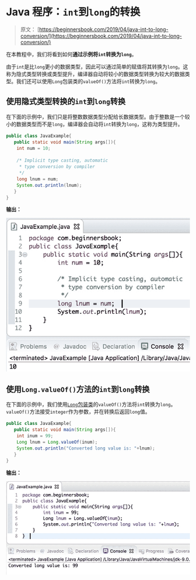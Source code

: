 # Java 程序：`int`到`long`的转换

> 原文： [https://beginnersbook.com/2019/04/java-int-to-long-conversion/](https://beginnersbook.com/2019/04/java-int-to-long-conversion/)

在本教程中，我们将看到如何**通过示例将`int`转换为`long`**。

由于`int`是比`long`更小的数据类型，因此可以通过简单的赋值将其转换为`long`。这称为隐式类型转换或类型提升，编译器自动将较小的数据类型转换为较大的数据类型。我们还可以使用`Long`包装类的`valueOf()`方法将`int`转换为`long`。

## 使用隐式类型转换的`int`到`long`转换

在下面的示例中，我们只是将整数数据类型分配给长数据类型。由于整数是一个较小的数据类型而不是`long`，编译器会自动将`int`转换为`long`，这称为类型提升。

```java
public class JavaExample{  
   public static void main(String args[]){  
	int num = 10;  

	/* Implicit type casting, automatic
	 * type conversion by compiler
	 */
	long lnum = num;  
	System.out.println(lnum);  
   }
}
```

**输出：**

![Java int to long conversion](img/e992b69273a6e358094a1ff24745a037.jpg)

## 使用`Long.valueOf()`方法的`int`到`long`转换

在下面的示例中，我们使用[`Long`包装类](https://beginnersbook.com/2017/09/wrapper-class-in-java/)的`valueOf()`方法将`int`转换为`long`。`valueOf()`方法接受`integer`作为参数，并在转换后返回`long`值。

```java
public class JavaExample{  
   public static void main(String args[]){  
	int inum = 99;  
	Long lnum = Long.valueOf(inum);  
	System.out.println("Converted long value is: "+lnum);  
   }
}
```

**输出：**

![Java int to long conversion using valueOf() method of Long class](img/f6f0d15da3f6266fb2e7cdedb44ffdb9.jpg)
